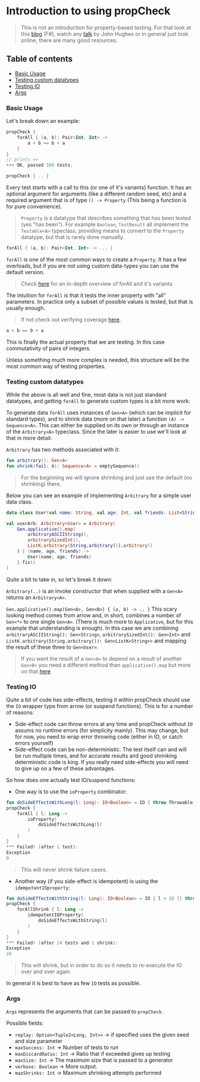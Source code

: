 # Introduction to using propCheck

> This is not an introduction for property-based testing. For that look at this [blog](https://fsharpforfunandprofit.com/posts/property-based-testing/) (F#), watch any [talk](https://www.youtube.com/watch?v=hXnS_Xjwk2Y) by John Hughes or in general just look online, there are many good resources.

## Table of contents

* [Basic Usage](https://github.com/1Jajen1/propCheck/blob/master/docs/Introdution.md#basic-usage)
* [Testing custom datatypes](https://github.com/1Jajen1/propCheck/blob/master/docs/Introdution.md#testing-custom-datatypes)
* [Testing IO](https://github.com/1Jajen1/propCheck/blob/master/docs/Introdution.md#testing-io)
* [Args](https://github.com/1Jajen1/propCheck/blob/master/docs/Introdution.md#args)

### Basic Usage

Let's break down an example:
```kotlin
propCheck {
    forAll { (a, b): Pair<Int, Int> ->
        a + b == b + a
    }
}
// prints =>
+++ OK, passed 100 tests.
```

```kotlin
propCheck { .. }
```
Every test starts with a call to this (or one of it's variants) function. It has an optional argument for arguments (like a different random seed, etc) and a required argument that is of type `() -> Property` (This being a function is for pure convenience).
> `Property` is a datatype that describes something that has been tested (yes "has been"). For example `Boolean`, `TestResult` all implement the `Testable<A>` typeclass, providing means to convert to the `Property` datatype, but that is rarely done manually.

```kotlin
forAll { (a, b): Pair<Int, Int> -> ... }
```
`forAll` is one of the most common ways to create a `Property`. It has a few overloads, but if you are not using custom data-types you can use the default version.
> Check [here](https://github.com/1Jajen1/propCheck/blob/master/docs/CreatingProperties.md#forall) for an in-depth overview of forAll and it's variants

The intuition for `forAll` is that it tests the inner property with "all" parameters. In practice only a subset of possible values is tested, but that is usually enough.
> If not check out verifying coverage [here](https://github.com/1Jajen1/propCheck/blob/master/docs/CreatingProperties.md#inspecting-test-data). 

```kotlin
a + b == b + a
```
This is finally the actual property that we are testing. In this case commutativity of pairs of integers.

Unless something much more complex is needed, this structure will be the most common way of testing properties.

### Testing custom datatypes

While the above is all well and fine, most data is not just standard datatypes, and getting `forAll` to generate custom types is a bit more work:

To generate data `forAll` uses instances of `Gen<A>` (which can be implicit for standard types), and to shrink data (more on that later) a function `(A) -> Sequence<A>`. This can either be supplied on its own or through an instance of the `Arbitrary<A>` typeclass. Since the later is easier to use we'll look at that in more detail:

`Arbitrary` has two methods associated with it:
```kotlin
fun arbitrary(): Gen<A>
fun shrink(fail: A): Sequence<A> = emptySequence()
```
>For the beginning we will ignore shrinking and just use the default (no shrinking) there.

Below you can see an example of implementing `Arbitrary` for a simple user data class.
```kotlin
data class User(val name: String, val age: Int, val friends: List<String>)

val userArb: Arbitrary<User> = Arbitrary(
    Gen.applicative().map(
        arbitraryASCIIString(),
        arbitrarySizedInt(),
        ListK.arbitrary(String.arbitrary()).arbitrary()
    ) { (name, age, friends) ->
        User(name, age, friends)
    }.fix()
)
```
Quite a bit to take in, so let's break it down:

`Arbitrary(..)` is an invoke constructor that when supplied with a `Gen<A>` returns an `Arbitrary<A>`.

`Gen.applicative().map(Gen<A>, Gen<B>) { (a, b) -> .. }` This scary looking method comes from arrow and, in short, combines a number of `Gen<*>` to one single `Gen<A>`. (There is much more to `Applicative`, but for this example that understanding is enough).
In this case we are combining `arbitraryASCIIString(): Gen<String>`, `arbitrarySizedInt(): Gen<Int>` and `ListK.arbitrary(String.arbitrary()): Gen<ListK<String>>` and mapping the result of these three to `Gen<User>`.
> If you want the result of a `Gen<A>` to depend on a result of another `Gen<B>` you need a different method than `applicative().map` but more on that [here](https://github.com/1Jajen1/propCheck/blob/master/docs/CreatingGenerators.md#genapplicative)

### Testing IO

Quite a bit of code has side-effects, testing it within propCheck should use the `IO` wrapper type from arrow (or suspend functions). This is for a number of reasons:
- Side-effect code can throw errors at any time and propCheck without `IO` assums no runtime errors (for simplicity mainly). This may change, but for now, you need to wrap error throwing code (either in IO, or catch errors yourself)
- Side-effect code can be non-deterministic. The test itself can and will be run multiple times, and for accurate results and good shrinking deterministic code is king. If you really need side-effects you will need to give up on a few of these advantages.

So how does one actually test IO/suspend functions:

- One way is to use the `ioProperty` combinator:
```kotlin
fun doSideEffectsWithLong(l: Long): IO<Boolean> = IO { throw Throwable("Side effects are bad") }
propCheck {
    forAll { l: Long ->
        ioProperty(
            doSideEffectsWithLong(l)
        )
    }
}
*** Failed! (after 1 test):
Exception
0
```
> This will never shrink failure cases.

- Another way (if you side-effect is idempotent) is using the `idempotentIOproperty`:
```kotlin
fun doSideEffectsWithString(l: Long): IO<Boolean> = IO { l < 20 || throw Throwable("Side effects are bad") }
propCheck {
    forAllShrink { l: Long ->
        idempotentIOProperty(
            doSideEffectsWithString(l)
        )
    }
}
*** Failed! (after 24 tests and 1 shrink):
Exception
20
```
> This will shrink, but in order to do so it needs to re-execute the IO over and over again.

In general it is best to have as few `IO` tests as possible.

### Args

`Args` represents the arguments that can be passed to `propCheck`.

Possible fields:
* `replay: Option<Tuple2<Long, Int>>` -> if specified uses the given seed and size parameter
* `maxSuccess: Int` -> Number of tests to run
* `maxDiscardRatio: Int` -> Ratio that if exceeded gives up testing
* `maxSize: Int` -> The maximum size that is passed to a generator
* `verbose: Boolean` -> More output.
* `maxShrinks: Int` -> Maximum shrinking attempts performed
